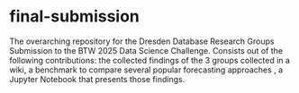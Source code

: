 # final-submission
The overarching repository for the Dresden Database Research Groups Submission to the BTW 2025 Data Science Challenge. Consists out of the following contributions: the collected findings of the 3 groups collected in a wiki, a benchmark to compare several popular forecasting approaches , a Jupyter Notebook that presents those findings.
